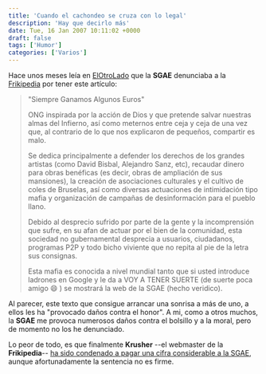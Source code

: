 ```yaml
---
title: 'Cuando el cachondeo se cruza con lo legal'
description: 'Hay que decirlo más'
date: Tue, 16 Jan 2007 10:11:02 +0000
draft: false
tags: ['Humor']
categories: ['Varios']
---
```


Hace unos meses leía en [ElOtroLado](http://www.elotrolado.net/) que la **SGAE** denunciaba a la [Frikipedia](http://www.frikipedia.es/friki/Portada) por tener este artículo:

> "Siempre Ganamos Algunos Euros"
> 
> ONG inspirada por la acción de Dios y que pretende salvar nuestras almas del Infierno, así como meternos entre ceja y ceja de una vez que, al contrario de lo que nos explicaron de pequeños, compartir es malo.
> 
> Se dedica principalmente a defender los derechos de los grandes artistas (como David Bisbal, Alejandro Sanz, etc), recaudar dinero para obras benéficas (es decir, obras de ampliación de sus mansiones), la creación de asociaciones culturales y el cultivo de coles de Bruselas, así como diversas actuaciones de intimidación tipo mafia y organización de campañas de desinformación para el pueblo llano.
> 
> Debido al desprecio sufrido por parte de la gente y la incomprensión que sufre, en su afan de actuar por el bien de la comunidad, esta sociedad no gubernamental desprecia a usuarios, ciudadanos, programas P2P y todo bicho viviente que no repita al pie de la letra sus consignas.
> 
> Esta mafia es conocida a nivel mundial tanto que si usted introduce ladrones en Google y le da a VOY A TENER SUERTE (de suerte poca amigo :smile: ) se mostrará la web de la SGAE (hecho veridico).

Al parecer, este texto que consigue arrancar una sonrisa a más de uno, a ellos les ha "provocado daños contra el honor". A mi, como a otros muchos, la **SGAE** me provoca numerosos daños contra el bolsillo y a la moral, pero de momento no los he denunciado.

Lo peor de todo, es que finalmente **Krusher** --el webmaster de la **Frikipedia**-- [ha sido condenado a pagar una cifra considerable a la SGAE](http://detrasdelultimonovanadie.blogspot.com/2007/01/xxxx-scores.html), aunque afortunadamente la sentencia no es firme.